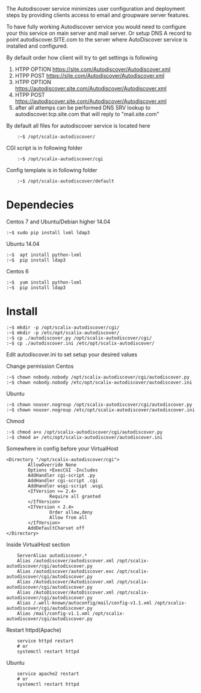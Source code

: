 
The Autodiscover service minimizes user configuration and deployment steps by providing clients access to email and groupware server features.

To have fully working Autodiscover service you would need to configure your this service on main server and mail server.
Or setup DNS A record to point autodiscover.SITE.com to the server where AutoDiscover service is installed and configured.

By default order how client will try to get settings is following 
1. HTPP OPTION https://site.com/Autodiscover/Autodiscover.xml
2. HTPP POST https://site.com/Autodiscover/Autodiscover.xml
3. HTPP OPTION https://autodiscover.site.com/Autodiscover/Autodiscover.xml
4. HTPP POST https://autodiscover.site.com/Autodiscover/Autodiscover.xml
5. after all attemps can be performed  DNS SRV lookup to autodiscover.tcp.site.com that will reply to "mail.site.com"



By default all files for autodiscover service is located here 

```plain
    :~$ /opt/scalix-autodiscover/
```

CGI script is in following folder

```plain
    :~$ /opt/scalix-autodiscover/cgi
```

Config template is in following folder

```plain
    :~$ /opt/scalix-autodiscover/default
```

Dependecies
====

Centos 7 and Ubuntu/Debian higher 14.04

```plain
:~$ sudo pip install lxml ldap3
```

Ubuntu 14.04

```shell
:~$  apt install python-lxml
:~$  pip install ldap3
```

Centos 6

```shell
:~$  yum install python-lxml
:~$  pip install ldap3
```

Install
====

```shell
:~$ mkdir -p /opt/scalix-autodiscover/cgi/
:~$ mkdir -p /etc/opt/scalix-autodiscover/
:~$ cp ./autodiscover.py /opt/scalix-autodiscover/cgi/
:~$ cp ./autodiscover.ini /etc/opt/scalix-autodiscover/
```


Edit autodiscover.ini to set setup your desired values


Change permission
Centos 
```shell
:~$ chown nobody.nobody /opt/scalix-autodiscover/cgi/autodiscover.py
:~$ chown nobody.nobody /etc/opt/scalix-autodiscover/autodiscover.ini
```

Ubuntu 
```shell
:~$ chown nouser.nogroup /opt/scalix-autodiscover/cgi/autodiscover.py
:~$ chown nouser.nogroup /etc/opt/scalix-autodiscover/autodiscover.ini
```

Chmod 
```shell
:~$ chmod a+x /opt/scalix-autodiscover/cgi/autodiscover.py
:~$ chmod a+ /etc/opt/scalix-autodiscover/autodiscover.ini
```

Somewhere in config before your VirtualHost 

```plain
<Directory "/opt/scalix-autodiscover/cgi">
        AllowOverride None
        Options +ExecCGI -Includes
        AddHandler cgi-script .py
        AddHandler cgi-script .cgi
        AddHandler wsgi-script .wsgi
        <IfVersion >= 2.4>
                Require all granted
        </IfVersion>
        <IfVersion < 2.4>
                Order allow,deny
                Allow from all
        </IfVersion>
        AddDefaultCharset off
</Directory>
```

Inside VirtualHost section

```plain
    ServerAlias autodiscover.*
    Alias /autodiscover/autodiscover.xml /opt/scalix-autodiscover/cgi/autodiscover.py
    Alias /autodiscover/autodiscover.exc /opt/scalix-autodiscover/cgi/autodiscover.py
    Alias /Autodiscover/Autodiscover.xml /opt/scalix-autodiscover/cgi/autodiscover.py
    Alias /AutoDiscover/AutoDiscover.xml /opt/scalix-autodiscover/cgi/autodiscover.py
    Alias /.well-known/autoconfig/mail/config-v1.1.xml /opt/scalix-autodiscover/cgi/autodiscover.py
    Alias /mail/config-v1.1.xml /opt/scalix-autodiscover/cgi/autodiscover.py
```

Restart httpd(Apache) 

```shell
    service httpd restart
    # or
    systemctl restart httpd
```

Ubuntu
```shell
    service apache2 restart
    # or
    systemctl restart httpd
```
